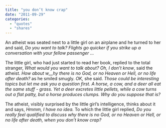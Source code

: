 ```yaml
---
title: "you don’t know crap"
date: "2011-09-29"
categories: 
  - "quotes"
  - "shares"
---
```


An atheist was seated next to a little girl on an airplane and he turned to her and said, _Do you want to talk? Flights go quicker if you strike up a conversation with your fellow passenger …_

The little girl, who had just started to read her book, replied to the total stranger, _What would you want to talk about?_ _Oh, I don’t know_, said the atheist. _How about w__hy there is no God, or no Heaven or Hell, or no life after death?_ as he smiled smugly. _OK,_ she said. _Those could be interesting topics but let me ask you a question first. A horse, a cow, and a deer all eat the same stuff - grass. Yet a deer excretes little pellets, while a cow turns out a flat patty, but a horse produces clumps. Why do you suppose that is?_

The atheist, visibly surprised by the little girl’s intelligence, thinks about it and says, _Hmmm, I have no idea._ To which the little girl replied, _Do you really feel qualified to discuss why there is no God, or no Heaven or Hell, or no life after death, when you don’t know crap?_
